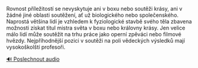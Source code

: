 
Rovnost příležitostí se nevyskytuje ani v boxu nebo soutěži krásy, ani v žádné jiné oblasti soutěžení, ať už biologického nebo společenského. Naprostá většina lidí je vzhledem k fyziologické stavbě svého těla zbavena možnosti získat titul mistra světa v boxu nebo královny krásy. Jen velice málo lidí může soutěžit na trhu práce jako operní zpěváci nebo filmové hvězdy. Nejpříhodnější pozici v soutěži na poli vědeckých výsledků mají vysokoškolští profesoři.

[🔊 Poslechnout audio](/data/7-paragraphs/audio/chapter_56/para_004-Rovnost-pleitost-se-nevyskytuje-ani-v-boxu-neb.mp3)
